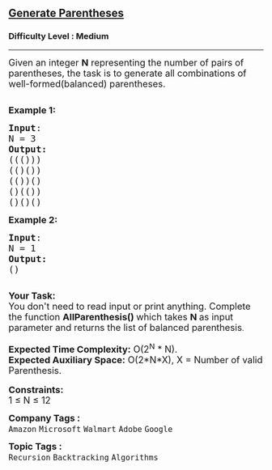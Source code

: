 <h2><a href="https://practice.geeksforgeeks.org/problems/generate-all-possible-parentheses/1?utm_source=gfg&utm_medium=article&utm_campaign=bottom_sticky_on_article">Generate Parentheses</a></h2><h3>Difficulty Level : Medium</h3><hr><div class="problems_problem_content__Xm_eO"><p><span style="font-size:18px">Given an integer <strong>N</strong> representing the number of pairs of parentheses, the task is to generate all combinations of well-formed(balanced) parentheses.</span></p>

<p><br>
<span style="font-size:18px"><strong>Example 1:</strong></span></p>

<pre><span style="font-size:18px"><strong>Input</strong>:
N = 3
<strong>Output:</strong>
((()))
(()())
(())()
()(())
()()()</span>
</pre>

<div><span style="font-size:18px"><strong>Example 2:</strong></span></div>

<pre><span style="font-size:18px"><strong>Input</strong>:
N = 1
<strong>Output:</strong>
()</span>
</pre>

<div><br>
<span style="font-size:18px"><strong>Your Task:&nbsp;&nbsp;</strong><br>
You don't need to read input or print anything. Complete the function <strong>AllParenthesis()&nbsp;</strong>which takes <strong>N</strong><strong> </strong>as input parameter and returns the list of balanced parenthesis</span>.</div>

<div><br>
<span style="font-size:18px"><strong>Expected Time Complexity:</strong>&nbsp;O(2<sup>N</sup>&nbsp;* N).</span><br>
<span style="font-size:18px"><strong>Expected Auxiliary Space:</strong>&nbsp;O(2*N*X), X = Number of valid Parenthesis.</span></div>

<div><br>
<span style="font-size:18px"><strong>Constraints: </strong></span><br>
<span style="font-size:18px">1 ≤ N ≤ 12 </span></div>
</div><p><span style=font-size:18px><strong>Company Tags : </strong><br><code>Amazon</code>&nbsp;<code>Microsoft</code>&nbsp;<code>Walmart</code>&nbsp;<code>Adobe</code>&nbsp;<code>Google</code>&nbsp;<br><p><span style=font-size:18px><strong>Topic Tags : </strong><br><code>Recursion</code>&nbsp;<code>Backtracking</code>&nbsp;<code>Algorithms</code>&nbsp;